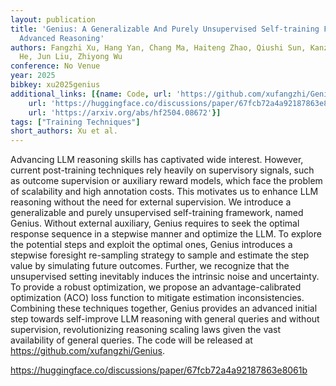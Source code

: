 ```yaml
---
layout: publication
title: 'Genius: A Generalizable And Purely Unsupervised Self-training Framework For
  Advanced Reasoning'
authors: Fangzhi Xu, Hang Yan, Chang Ma, Haiteng Zhao, Qiushi Sun, Kanzhi Cheng, Junxian
  He, Jun Liu, Zhiyong Wu
conference: No Venue
year: 2025
bibkey: xu2025genius
additional_links: [{name: Code, url: 'https://github.com/xufangzhi/Genius'}, {name: Code,
    url: 'https://huggingface.co/discussions/paper/67fcb72a4a92187863e8061b'}, {name: Paper,
    url: 'https://arxiv.org/abs/hf2504.08672'}]
tags: ["Training Techniques"]
short_authors: Xu et al.
---
```

Advancing LLM reasoning skills has captivated wide interest. However, current post-training techniques rely heavily on supervisory signals, such as outcome supervision or auxiliary reward models, which face the problem of scalability and high annotation costs. This motivates us to enhance LLM reasoning without the need for external supervision. We introduce a generalizable and purely unsupervised self-training framework, named Genius. Without external auxiliary, Genius requires to seek the optimal response sequence in a stepwise manner and optimize the LLM. To explore the potential steps and exploit the optimal ones, Genius introduces a stepwise foresight re-sampling strategy to sample and estimate the step value by simulating future outcomes. Further, we recognize that the unsupervised setting inevitably induces the intrinsic noise and uncertainty. To provide a robust optimization, we propose an advantage-calibrated optimization (ACO) loss function to mitigate estimation inconsistencies. Combining these techniques together, Genius provides an advanced initial step towards self-improve LLM reasoning with general queries and without supervision, revolutionizing reasoning scaling laws given the vast availability of general queries. The code will be released at https://github.com/xufangzhi/Genius.

https://huggingface.co/discussions/paper/67fcb72a4a92187863e8061b